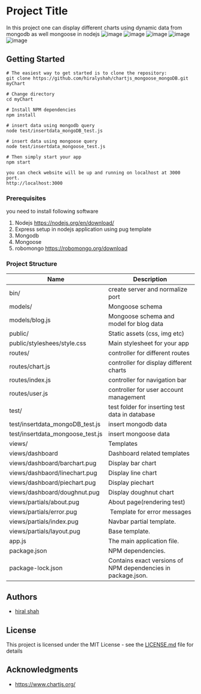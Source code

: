 # Project Title

In this project one can display different charts using dynamic data from mongodb as well mongoose in nodejs
![image](https://user-images.githubusercontent.com/9768977/43562729-4935f748-9616-11e8-8e16-586947f0af5a.png)
![image](https://user-images.githubusercontent.com/9768977/43562737-52b715c2-9616-11e8-983a-c83a1637405d.png)
![image](https://user-images.githubusercontent.com/9768977/43562745-59bead30-9616-11e8-9fd0-b98022798c32.png)
![image](https://user-images.githubusercontent.com/9768977/43562750-5d71ce44-9616-11e8-9268-9a9ca1e15e25.png)
![image](https://user-images.githubusercontent.com/9768977/43562752-6103c4d6-9616-11e8-9a82-5c6b9b599bfb.png)
## Getting Started
```
# The easiest way to get started is to clone the repository:
git clone https://github.com/hiralyshah/chartjs_mongoose_mongoDB.git myChart

# Change directory
cd myChart

# Install NPM dependencies
npm install

# insert data using mongodb query
node test/insertdata_mongoDB_test.js  

# insert data using mongoose query
node test/insertdata_mongoose_test.js

# Then simply start your app
npm start

you can check website will be up and running on localhost at 3000 port.
http://localhost:3000
```

### Prerequisites

you need to install following software 
1)	Nodejs https://nodejs.org/en/download/
2)	Express setup in nodejs application using pug template
3)	Mongodb
4)	Mongoose
5)	robomongo https://robomongo.org/download

### Project Structure

Name | Description
-- | --
bin/ | create server and normalize port
models/ | Mongoose schema
models/blog.js | Mongoose schema and model for blog data
public/ | Static assets (css, img etc)
public/styleshees/style.css | Main stylesheet for your app
routes/ | controller for different routes
routes/chart.js | controller for display different charts
routes/index.js | controller for navigation bar
routes/user.js | controller for user account management
test/ | test folder for inserting test data in database
test/insertdata_mongoDB_test.js | insert mongodb data
test/insertdata_mongoose_test.js | insert mongoose data
views/ | Templates
views/dashboard | Dashboard related templates
views/dashboard/barchart.pug | Display bar chart
views/dashbaord/linechart.pug | Display line chart
views/dashboard/piechart.pug | Display piechart
views/dashboard/doughnut.pug | Display doughnut chart
views/partials/about.pug | About page(rendering test)
views/partials/error.pug |  Template for error messages
views/partials/index.pug | Navbar partial template.
views/partials/layout.pug | Base template.
app.js | The main application file.
package.json | NPM   dependencies.
package-lock.json | Contains exact versions of NPM dependencies in package.json.

## Authors

* [hiral shah](https://github.com/hiralyshah)

## License

This project is licensed under the MIT License - see the [LICENSE.md](LICENSE.md) file for details

## Acknowledgments

* https://www.chartjs.org/


 
 
 
 
 
